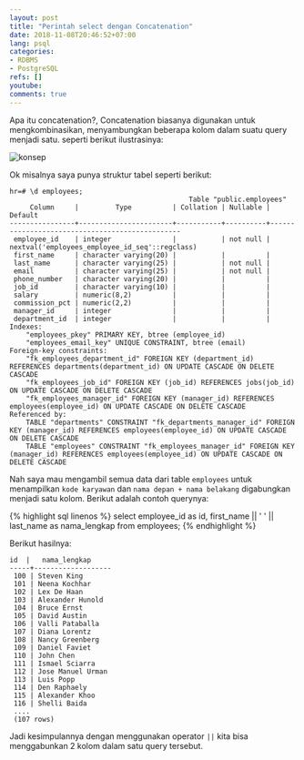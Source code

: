 ```yaml
---
layout: post
title: "Perintah select dengan Concatenation"
date: 2018-11-08T20:46:52+07:00
lang: psql
categories:
- RDBMS
- PostgreSQL
refs: []
youtube: 
comments: true
---
```


Apa itu concatenation?, Concatenation biasanya digunakan untuk mengkombinasikan, menyambungkan beberapa kolom dalam suatu query menjadi satu. seperti berikut ilustrasinya:

![konsep]({{site.baseurl}}/resources/posts/psql-concatenation/konsep-concatenation.png)

Ok misalnya saya punya struktur tabel seperti berikut:

```postgresql-console
hr=# \d employees;
                                            Table "public.employees"
     Column     |         Type          | Collation | Nullable |                    Default
----------------+-----------------------+-----------+----------+------------------------------------------------
 employee_id    | integer               |           | not null | nextval('employees_employee_id_seq'::regclass)
 first_name     | character varying(20) |           |          |
 last_name      | character varying(25) |           | not null |
 email          | character varying(25) |           | not null |
 phone_number   | character varying(20) |           |          |
 job_id         | character varying(10) |           |          |
 salary         | numeric(8,2)          |           |          |
 commission_pct | numeric(2,2)          |           |          |
 manager_id     | integer               |           |          |
 department_id  | integer               |           |          |
Indexes:
    "employees_pkey" PRIMARY KEY, btree (employee_id)
    "employees_email_key" UNIQUE CONSTRAINT, btree (email)
Foreign-key constraints:
    "fk_employees_department_id" FOREIGN KEY (department_id) REFERENCES departments(department_id) ON UPDATE CASCADE ON DELETE CASCADE
    "fk_employees_job_id" FOREIGN KEY (job_id) REFERENCES jobs(job_id) ON UPDATE CASCADE ON DELETE CASCADE
    "fk_employees_manager_id" FOREIGN KEY (manager_id) REFERENCES employees(employee_id) ON UPDATE CASCADE ON DELETE CASCADE
Referenced by:
    TABLE "departments" CONSTRAINT "fk_departments_manager_id" FOREIGN KEY (manager_id) REFERENCES employees(employee_id) ON UPDATE CASCADE ON DELETE CASCADE
    TABLE "employees" CONSTRAINT "fk_employees_manager_id" FOREIGN KEY (manager_id) REFERENCES employees(employee_id) ON UPDATE CASCADE ON DELETE CASCADE
```

Nah saya mau mengambil semua data dari table `employees` untuk menampilkan `kode karyawan` dan `nama depan + nama belakang` digabungkan menjadi satu kolom. Berikut adalah contoh querynya: 

{% highlight sql linenos %}
select 
    employee_id as id, 
    first_name || ' ' || last_name as nama_lengkap
from employees;
{% endhighlight %}

Berikut hasilnya:

```postgresql-console
id  |   nama_lengkap
-----+-------------------
 100 | Steven King
 101 | Neena Kochhar
 102 | Lex De Haan
 103 | Alexander Hunold
 104 | Bruce Ernst
 105 | David Austin
 106 | Valli Pataballa
 107 | Diana Lorentz
 108 | Nancy Greenberg
 109 | Daniel Faviet
 110 | John Chen
 111 | Ismael Sciarra
 112 | Jose Manuel Urman
 113 | Luis Popp
 114 | Den Raphaely
 115 | Alexander Khoo
 116 | Shelli Baida
 ....
 (107 rows)
```

Jadi kesimpulannya dengan menggunakan operator `||` kita bisa menggabunkan 2 kolom dalam satu query tersebut.